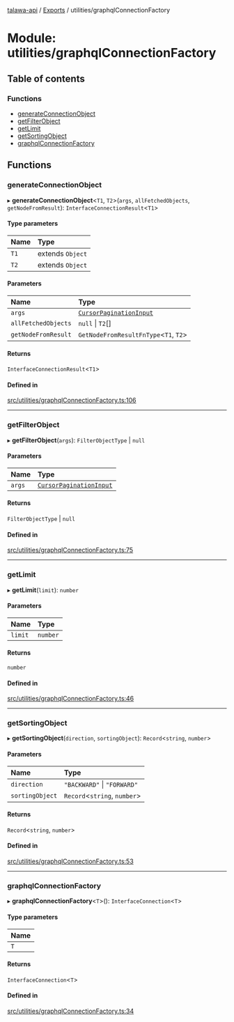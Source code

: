 [talawa-api](../README.md) / [Exports](../modules.md) / utilities/graphqlConnectionFactory

# Module: utilities/graphqlConnectionFactory

## Table of contents

### Functions

- [generateConnectionObject](utilities_graphqlConnectionFactory.md#generateconnectionobject)
- [getFilterObject](utilities_graphqlConnectionFactory.md#getfilterobject)
- [getLimit](utilities_graphqlConnectionFactory.md#getlimit)
- [getSortingObject](utilities_graphqlConnectionFactory.md#getsortingobject)
- [graphqlConnectionFactory](utilities_graphqlConnectionFactory.md#graphqlconnectionfactory)

## Functions

### generateConnectionObject

▸ **generateConnectionObject**\<`T1`, `T2`\>(`args`, `allFetchedObjects`, `getNodeFromResult`): `InterfaceConnectionResult`\<`T1`\>

#### Type parameters

| Name | Type |
| :------ | :------ |
| `T1` | extends `Object` |
| `T2` | extends `Object` |

#### Parameters

| Name | Type |
| :------ | :------ |
| `args` | [`CursorPaginationInput`](types_generatedGraphQLTypes.md#cursorpaginationinput) |
| `allFetchedObjects` | ``null`` \| `T2`[] |
| `getNodeFromResult` | `GetNodeFromResultFnType`\<`T1`, `T2`\> |

#### Returns

`InterfaceConnectionResult`\<`T1`\>

#### Defined in

[src/utilities/graphqlConnectionFactory.ts:106](https://github.com/PalisadoesFoundation/talawa-api/blob/a731ade/src/utilities/graphqlConnectionFactory.ts#L106)

___

### getFilterObject

▸ **getFilterObject**(`args`): `FilterObjectType` \| ``null``

#### Parameters

| Name | Type |
| :------ | :------ |
| `args` | [`CursorPaginationInput`](types_generatedGraphQLTypes.md#cursorpaginationinput) |

#### Returns

`FilterObjectType` \| ``null``

#### Defined in

[src/utilities/graphqlConnectionFactory.ts:75](https://github.com/PalisadoesFoundation/talawa-api/blob/a731ade/src/utilities/graphqlConnectionFactory.ts#L75)

___

### getLimit

▸ **getLimit**(`limit`): `number`

#### Parameters

| Name | Type |
| :------ | :------ |
| `limit` | `number` |

#### Returns

`number`

#### Defined in

[src/utilities/graphqlConnectionFactory.ts:46](https://github.com/PalisadoesFoundation/talawa-api/blob/a731ade/src/utilities/graphqlConnectionFactory.ts#L46)

___

### getSortingObject

▸ **getSortingObject**(`direction`, `sortingObject`): `Record`\<`string`, `number`\>

#### Parameters

| Name | Type |
| :------ | :------ |
| `direction` | ``"BACKWARD"`` \| ``"FORWARD"`` |
| `sortingObject` | `Record`\<`string`, `number`\> |

#### Returns

`Record`\<`string`, `number`\>

#### Defined in

[src/utilities/graphqlConnectionFactory.ts:53](https://github.com/PalisadoesFoundation/talawa-api/blob/a731ade/src/utilities/graphqlConnectionFactory.ts#L53)

___

### graphqlConnectionFactory

▸ **graphqlConnectionFactory**\<`T`\>(): `InterfaceConnection`\<`T`\>

#### Type parameters

| Name |
| :------ |
| `T` |

#### Returns

`InterfaceConnection`\<`T`\>

#### Defined in

[src/utilities/graphqlConnectionFactory.ts:34](https://github.com/PalisadoesFoundation/talawa-api/blob/a731ade/src/utilities/graphqlConnectionFactory.ts#L34)
